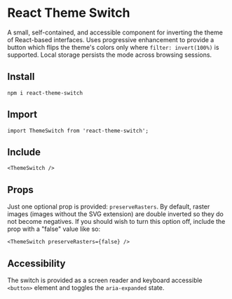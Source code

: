 # React Theme Switch

A small, self-contained, and accessible component for inverting the theme of React-based interfaces. Uses progressive enhancement to provide a button which flips the theme's colors only where `filter: invert(100%)` is supported. Local storage persists the mode across browsing sessions.

## Install

```
npm i react-theme-switch
```

## Import

```
import ThemeSwitch from 'react-theme-switch';
```

## Include

```
<ThemeSwitch />
```

## Props

Just one optional prop is provided: `preserveRasters`. By default, raster images (images without the SVG extension) are double inverted so they do not become negatives. If you should wish to turn this option off, include the prop with a "false" value like so:

```
<ThemeSwitch preserveRasters={false} />
```

## Accessibility

The switch is provided as a screen reader and keyboard accessible `<button>` element and toggles the `aria-expanded` state.
